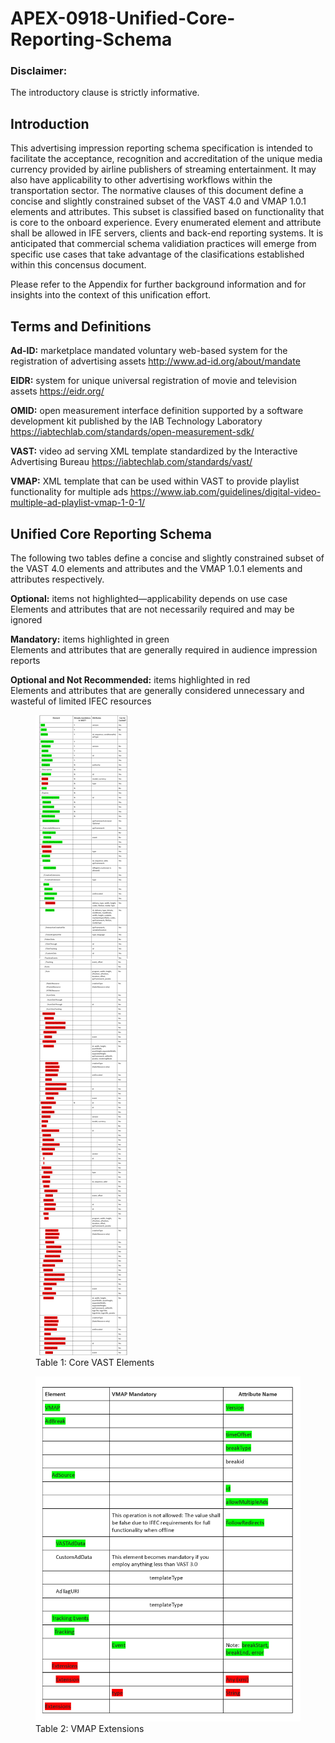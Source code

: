# APEX-0918-Unified-Core-Reporting-Schema
### Disclaimer:  
The introductory clause is strictly informative. 

## Introduction 
This advertising impression reporting schema specification is intended to facilitate the acceptance, recognition and accreditation of the unique media currency provided by airline publishers of streaming entertainment. It may also have applicability to other advertising workflows within the transportation sector.
The normative clauses of this document define a concise and slightly constrained subset of the VAST 4.0 and VMAP 1.0.1 elements and attributes. This subset is classified based on functionality that is core to the onboard experience. Every enumerated element and attribute shall be allowed in IFE servers, clients and back-end reporting systems. It is anticipated that commercial schema validiation practices will emerge from specific use cases that take advantage of the clasifications established within this concensus document.  

Please refer to the Appendix for further background information and for insights into the context of this unification effort.

## Terms and Definitions  
**Ad-ID:**
marketplace mandated voluntary web-based system for the registration of advertising assets <http://www.ad-id.org/about/mandate>

**EIDR:**
system for unique universal registration of movie and television assets <https://eidr.org/>  

**OMID:**
open measurement interface definition supported by a software development kit published by the IAB Technology Laboratory <https://iabtechlab.com/standards/open-measurement-sdk/>  

**VAST:**
video ad serving XML template standardized by the Interactive Advertising Bureau <https://iabtechlab.com/standards/vast/>  

**VMAP:**
XML template that can be used within VAST to provide playlist functionality for multiple ads <https://www.iab.com/guidelines/digital-video-multiple-ad-playlist-vmap-1-0-1/>


## Unified Core Reporting Schema
The following two tables define a concise and slightly constrained subset of the VAST 4.0 elements and attributes and the VMAP 1.0.1 elements and attributes respectively.  

**Optional:** 
items not highlighted—applicability depends on use case  
Elements and attributes that are not necessarily required and may be ignored

**Mandatory:** 
items highlighted in green  
Elements and attributes that are generally required in audience impression reports  

**Optional and Not Recommended:** 
items highlighted in red  
Elements and attributes that are generally considered unnecessary and wasteful of limited IFEC resources  


<figure>
	<img src="Tables/tableOneFigure.png" />
	<figcaption>Table 1: Core VAST Elements</figcaption>
</figure>
<figure>
	<img src="Tables/Table2VMAP-extension.png" />
	<figcaption>Table 2: VMAP Extensions</figcaption>
</figure>

